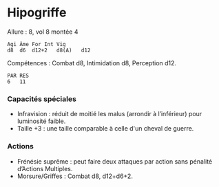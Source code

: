 # Hipogriffe

Allure : 8, vol 8 montée 4

	Agi	Âme	For	Int	Vig
	d8	d6	d12+2	d8(A)	d12

Compétences : Combat d8, Intimidation d8, Perception d12.

	PAR	RES
	6	11

### Capacités spéciales
- Infravision : réduit de moitié les malus (arrondir à l’inférieur) pour luminosité faible.
- Taille +3 : une taille comparable à celle d'un cheval de guerre.

### Actions
- Frénésie suprême : peut faire deux attaques par action sans pénalité d’Actions Multiples.
- Morsure/Griffes : Combat d8, d12+d6+2.
